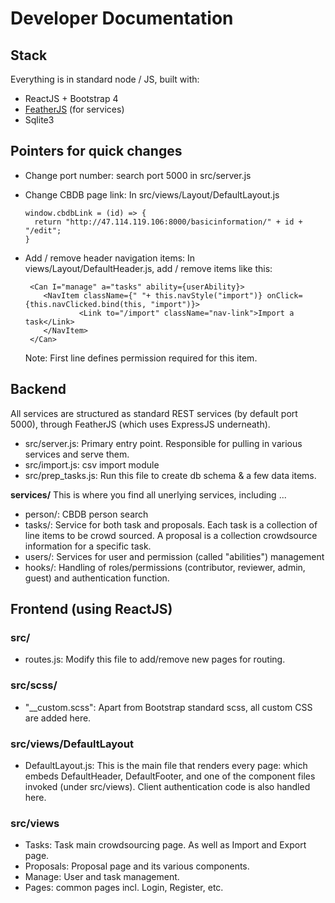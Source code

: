 # Developer Documentation

## Stack
Everything is in standard node / JS, built with:
- ReactJS + Bootstrap 4
- [FeatherJS](https://docs.feathersjs.com/) (for services)
- Sqlite3

## Pointers for quick changes 
 - Change port number: search port 5000 in src/server.js
 - Change CBDB page link: In src/views/Layout/DefaultLayout.js

       window.cbdbLink = (id) => {
         return "http://47.114.119.106:8000/basicinformation/" + id + "/edit";
       }

 - Add / remove header navigation items: In views/Layout/DefaultHeader.js, add / remove items like this: 

        <Can I="manage" a="tasks" ability={userAbility}>
           <NavItem className={" "+ this.navStyle("import")} onClick={this.navClicked.bind(this, "import")}>
                   <Link to="/import" className="nav-link">Import a task</Link>
           </NavItem>
        </Can>
     
     Note: First line defines permission required for this item. 

## Backend 
All services are structured as standard REST services (by default port 5000), through FeatherJS (which uses ExpressJS underneath).

- src/server.js: Primary entry point. Responsible for pulling in various services and serve them.
- src/import.js: csv import module
- src/prep_tasks.js: Run this file to create db schema & a few data items.

**services/**
This is where you find all unerlying services, including ...
 - person/: CBDB person search
 - tasks/: Service for both task and proposals. Each task is a collection of line items to be crowd sourced. A proposal is a collection crowdsource information for a specific task.
 - users/: Services for user and permission (called "abilities") management
 - hooks/: Handling of roles/permissions (contributor, reviewer, admin, guest) and authentication function.
 

## Frontend (using ReactJS)
### src/
 - routes.js: Modify this file to add/remove new pages for routing.
 
### src/scss/
 - "__custom.scss": Apart from Bootstrap standard scss, all custom CSS are added here.
 
### src/views/DefaultLayout
 - DefaultLayout.js: This is the main file that renders every page: which embeds DefaultHeader, DefaultFooter, and one of the component files invoked (under src/views). Client authentication code is also handled here.
 
### src/views
 - Tasks: Task main crowdsourcing page. As well as Import and Export page.
 - Proposals: Proposal page and its various components.
 - Manage: User and task management.
 - Pages: common pages incl. Login, Register, etc.

 
